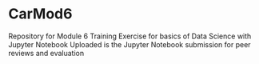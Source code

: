 # CarMod6
Repository for Module 6 Training Exercise for basics of Data Science with Jupyter Notebook
Uploaded is the Jupyter Notebook submission for peer reviews and evaluation
